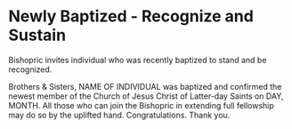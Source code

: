 # Newly Baptized - Recognize and Sustain
Bishopric invites individual who was recently baptized to stand and be recognized.

Brothers & Sisters, 
NAME OF INDIVIDUAL was baptized and confirmed the newest member of the Church of Jesus Christ of Latter-day Saints on DAY, MONTH. 
All those who can join the Bishopric in extending full fellowship may do so by the uplifted hand. Congratulations. Thank you.
